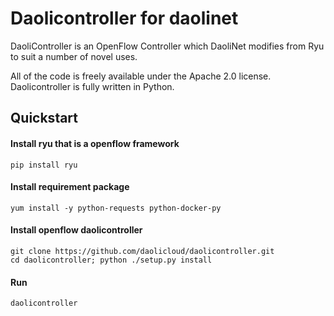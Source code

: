 Daolicontroller for daolinet
============================

DaoliController is an OpenFlow Controller which DaoliNet modifies from Ryu to suit a number of novel uses.


All of the code is freely available under the Apache 2.0 license.
Daolicontroller is fully written in Python.

Quickstart
----------

#### Install ryu that is a openflow framework

	pip install ryu

#### Install requirement package

	yum install -y python-requests python-docker-py

#### Install openflow daolicontroller

	git clone https://github.com/daolicloud/daolicontroller.git
	cd daolicontroller; python ./setup.py install

#### Run

	daolicontroller
